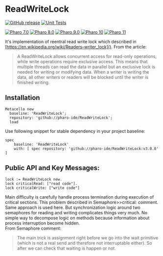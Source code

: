 # ReadWriteLock

[![GitHub release](https://img.shields.io/github/release/pharo-ide/ReadWriteLock.svg)](https://github.com/pharo-ide/ReadWriteLock/releases/latest)
[![Unit Tests](https://github.com/pharo-ide/ReadWriteLock/actions/workflows/tests.yml/badge.svg)](https://github.com/pharo-ide/ReadWriteLock/actions/workflows/tests.yml)

[![Pharo 7.0](https://img.shields.io/badge/Pharo-7.0-informational)](https://pharo.org)
[![Pharo 8.0](https://img.shields.io/badge/Pharo-8.0-informational)](https://pharo.org)
[![Pharo 9.0](https://img.shields.io/badge/Pharo-9.0-informational)](https://pharo.org)
[![Pharo 10](https://img.shields.io/badge/Pharo-10-informational)](https://pharo.org)
[![Pharo 11](https://img.shields.io/badge/Pharo-11-informational)](https://pharo.org)

It's implementation of reentral read write lock which described in 
[https://en.wikipedia.org/wiki/Readers–writer_lock](). From the article:

> A ReadWriteLock allows concurrent access for read-only operations, while write operations require exclusive access. This means that multiple threads can read the data in parallel but an exclusive lock is needed for writing or modifying data. When a writer is writing the data, all other writers or readers will be blocked until the writer is finished writing.

## Installation
```Smalltalk
Metacello new
  baseline: 'ReadWriteLock';
  repository: 'github://pharo-ide/ReadWriteLock';
  load
```
Use following snippet for stable dependency in your project baseline:
```Smalltalk
spec
    baseline: 'ReadWriteLock'
    with: [ spec repository: 'github://pharo-ide/ReadWriteLock:v3.0.0' ]
```
## Public API and Key Messages:
```Smalltalk
lock := ReadWriteLock new.
lock criticalRead: ["read code"].
lock criticalWrite: ["write code"]
```
Main difficulty is carefully handle process termination during execution of critical sections. This problem described in Semaphore>>critical: comment. Same approach is used here. But synchronization logic around two semaphores for reading and writing complicates things very much. No simple way to decompose logic on methods because information about process interruption become hidden.</br>
From Semaphore comment:
>The main trick is assignment right before we go into the wait primitive (which is not a real send and therefore not interruptable either). So after we can check that waiting is happen or not.
